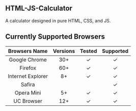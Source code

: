 ## HTML-JS-Calculator

A calculator designed in pure HTML, CSS, and JS.

## Currently Supported Browsers

| Browsers Name     | Versions     | Tested       | Supported     |
|:-----------------:|:------------:|:------------:|:-------------:|
| Google Chrome     |    30+       |   ✓          |    ✓          |
| Firefox           |    60+       |   ✓          |    ✓          |
| Internet Explorer |    8+        |   ✓          |    ✓          |
| Safira            |              |              |    ✓          |
| Opera Mini        |    5+        |   ✓          |    ✓          |
| UC Browser        |    12+       |   ✓          |    ✓          |
